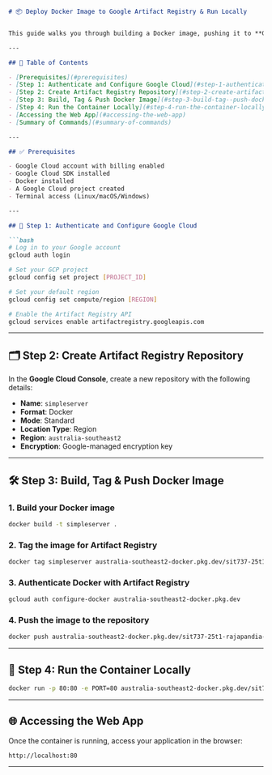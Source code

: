 ```markdown
# 📦 Deploy Docker Image to Google Artifact Registry & Run Locally


This guide walks you through building a Docker image, pushing it to **Google Artifact Registry**, and running it locally.

---

## 📝 Table of Contents

- [Prerequisites](#prerequisites)
- [Step 1: Authenticate and Configure Google Cloud](#step-1-authenticate-and-configure-google-cloud)
- [Step 2: Create Artifact Registry Repository](#step-2-create-artifact-registry-repository)
- [Step 3: Build, Tag & Push Docker Image](#step-3-build-tag--push-docker-image)
- [Step 4: Run the Container Locally](#step-4-run-the-container-locally)
- [Accessing the Web App](#accessing-the-web-app)
- [Summary of Commands](#summary-of-commands)

---

## ✅ Prerequisites

- Google Cloud account with billing enabled
- Google Cloud SDK installed
- Docker installed
- A Google Cloud project created
- Terminal access (Linux/macOS/Windows)

---

## 🔐 Step 1: Authenticate and Configure Google Cloud

```bash
# Log in to your Google account
gcloud auth login

# Set your GCP project
gcloud config set project [PROJECT_ID]

# Set your default region
gcloud config set compute/region [REGION]

# Enable the Artifact Registry API
gcloud services enable artifactregistry.googleapis.com
```

---

## 🗂️ Step 2: Create Artifact Registry Repository

In the **Google Cloud Console**, create a new repository with the following details:

- **Name**: `simpleserver`
- **Format**: Docker
- **Mode**: Standard
- **Location Type**: Region
- **Region**: `australia-southeast2`
- **Encryption**: Google-managed encryption key

---

## 🛠️ Step 3: Build, Tag & Push Docker Image

### 1. Build your Docker image

```bash
docker build -t simpleserver .
```

### 2. Tag the image for Artifact Registry

```bash
docker tag simpleserver australia-southeast2-docker.pkg.dev/sit737-25t1-rajapandia-8dff346/latestserver/simpleserver
```

### 3. Authenticate Docker with Artifact Registry

```bash
gcloud auth configure-docker australia-southeast2-docker.pkg.dev
```

### 4. Push the image to the repository

```bash
docker push australia-southeast2-docker.pkg.dev/sit737-25t1-rajapandia-8dff346/latestserver/simpleserver
```

---

## 🧪 Step 4: Run the Container Locally

```bash
docker run -p 80:80 -e PORT=80 australia-southeast2-docker.pkg.dev/sit737-25t1-rajapandia-8dff346/latestserver/simpleserver
```
---

## 🌐 Accessing the Web App

Once the container is running, access your application in the browser:

```
http://localhost:80
```

---



